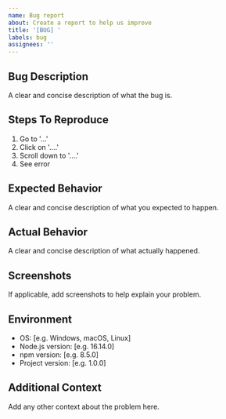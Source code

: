 ```yaml
---
name: Bug report
about: Create a report to help us improve
title: '[BUG] '
labels: bug
assignees: ''
---
```


## Bug Description
A clear and concise description of what the bug is.

## Steps To Reproduce
1. Go to '...'
2. Click on '....'
3. Scroll down to '....'
4. See error

## Expected Behavior
A clear and concise description of what you expected to happen.

## Actual Behavior
A clear and concise description of what actually happened.

## Screenshots
If applicable, add screenshots to help explain your problem.

## Environment
- OS: [e.g. Windows, macOS, Linux]
- Node.js version: [e.g. 16.14.0]
- npm version: [e.g. 8.5.0]
- Project version: [e.g. 1.0.0]

## Additional Context
Add any other context about the problem here.
